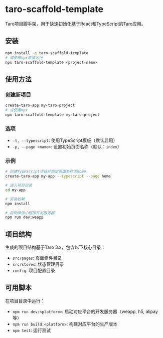 # taro-scaffold-template

Taro项目脚手架，用于快速初始化基于React和TypeScript的Taro应用。

## 安装

```bash
npm install -g taro-scaffold-template
# 或使用npx直接运行
npx taro-scaffold-template <project-name>
```

## 使用方法

### 创建新项目

```bash
create-taro-app my-taro-project
# 或使用npx
npx taro-scaffold-template my-taro-project
```

### 选项

- `-t, --typescript`: 使用TypeScript模板（默认启用）
- `-p, --page <name>`: 设置初始页面名称（默认：`index`）

### 示例

```bash
# 创建TypeScript项目并指定页面名称为home
create-taro-app my-app --typescript --page home

# 进入项目目录
cd my-app

# 安装依赖
npm install

# 启动微信小程序开发服务器
npm run dev:weapp
```

## 项目结构

生成的项目结构基于Taro 3.x，包含以下核心目录：

- `src/pages`: 页面组件目录
- `src/stores`: 状态管理目录
- `config`: 项目配置目录

## 可用脚本

在项目目录中运行：

- `npm run dev:<platform>`: 启动对应平台的开发服务器（weapp, h5, alipay等）
- `npm run build:<platform>`: 构建对应平台的生产版本
- `npm test`: 运行测试
